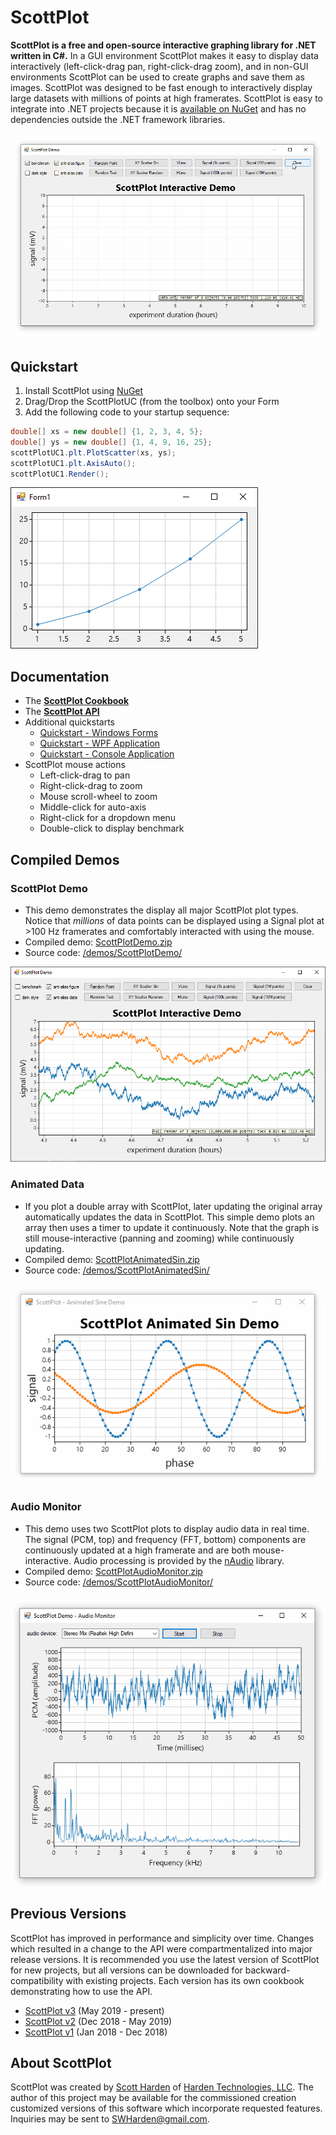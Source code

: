# ScottPlot

**ScottPlot is a free and open-source interactive graphing library for .NET written in C#.** 
In a GUI environment ScottPlot makes it easy to display data interactively (left-click-drag pan, right-click-drag zoom), and in non-GUI environments ScottPlot can be used to create graphs and save them as images. ScottPlot was designed to be fast enough to interactively display large datasets with millions of points at high framerates. ScottPlot is easy to integrate into .NET projects because it is [available on NuGet](https://www.nuget.org/packages/ScottPlot/) and has no dependencies outside the .NET framework libraries.

![](/demos/ScottPlotDemo/compiled/ScottPlotDemo.gif)

## Quickstart
1. Install ScottPlot using [NuGet](https://www.nuget.org/packages/ScottPlot/)
2. Drag/Drop the ScottPlotUC (from the toolbox) onto your Form
3. Add the following code to your startup sequence:

```cs
double[] xs = new double[] {1, 2, 3, 4, 5};
double[] ys = new double[] {1, 4, 9, 16, 25};
scottPlotUC1.plt.PlotScatter(xs, ys);
scottPlotUC1.plt.AxisAuto();
scottPlotUC1.Render();
```

![](/dev/nuget/quickstart.png)


## Documentation
* The **[ScottPlot Cookbook](/doc/cookbook/README.md)**
* The **[ScottPlot API](/doc/)**
* Additional quickstarts
  * [Quickstart - Windows Forms](/doc/quickstart-WinForms.md)
  * [Quickstart - WPF Application](/doc/quickstart-WPF.md)
  * [Quickstart - Console Application](/doc/quickstart-console.md)
* ScottPlot mouse actions
  * Left-click-drag to pan
  * Right-click-drag to zoom
  * Mouse scroll-wheel to zoom
  * Middle-click for auto-axis
  * Right-click for a dropdown menu
  * Double-click to display benchmark

## Compiled Demos

### ScottPlot Demo
* This demo demonstrates the display all major ScottPlot plot types. Notice that _millions_ of data points can be displayed using a Signal plot at >100 Hz framerates and comfortably interacted with using the mouse.
* Compiled demo: [ScottPlotDemo.zip](/demos/ScottPlotDemo/compiled/ScottPlotDemo.zip)
* Source code: [/demos/ScottPlotDemo/](/demos/ScottPlotDemo/)

![](/demos/ScottPlotDemo/compiled/ScottPlotDemo.png)

### Animated Data
* If you plot a double array with ScottPlot, later updating the original array automatically updates the data in ScottPlot. This simple demo plots an array then uses a timer to update it continuously. Note that the graph is still mouse-interactive (panning and zooming) while continuously updating. 
* Compiled demo: [ScottPlotAnimatedSin.zip](demos/ScottPlotAnimatedSin/compiled/ScottPlotAnimatedSin.zip)
* Source code: [/demos/ScottPlotAnimatedSin/](/demos/ScottPlotAnimatedSin/)

![](demos/ScottPlotAnimatedSin/compiled/ScottPlotAnimatedSin.gif)

### Audio Monitor
* This demo uses two ScottPlot plots to display audio data in real time. The signal (PCM, top) and frequency (FFT, bottom) components are continuously updated at a high framerate and are both mouse-interactive. Audio processing is provided by the [nAudio](https://github.com/naudio/NAudio) library.
* Compiled demo: [ScottPlotAudioMonitor.zip](/demos/ScottPlotAudioMonitor/compiled/ScottPlotAudioMonitor.zip)
* Source code: [/demos/ScottPlotAudioMonitor/](/demos/ScottPlotAudioMonitor/)

![](/demos/ScottPlotAudioMonitor/compiled/ScottPlotAudioMonitor.gif)

## Previous Versions
ScottPlot has improved in performance and simplicity over time. Changes which resulted in a change to the API were compartmentalized into major release versions. It is recommended you use the latest version of ScottPlot for new projects, but all versions can be downloaded for backward-compatibility with existing projects. Each version has its own cookbook demonstrating how to use the API.
* [ScottPlot v3](https://github.com/swharden/ScottPlot/) (May 2019 - present)
* [ScottPlot v2](https://github.com/swharden/ScottPlot/tree/2.1) (Dec 2018 - May 2019)
* [ScottPlot v1](https://github.com/swharden/ScottPlot/tree/1.0) (Jan 2018 - Dec 2018)

## About ScottPlot

ScottPlot was created by [Scott Harden](http://www.SWHarden.com/) of [Harden Technologies, LLC](http://tech.swharden.com). The author of this project may be available for the commissioned creation customized versions of this software which incorporate requested features. Inquiries may be sent to [SWHarden@gmail.com](mailto:swharden@gmail.com).
